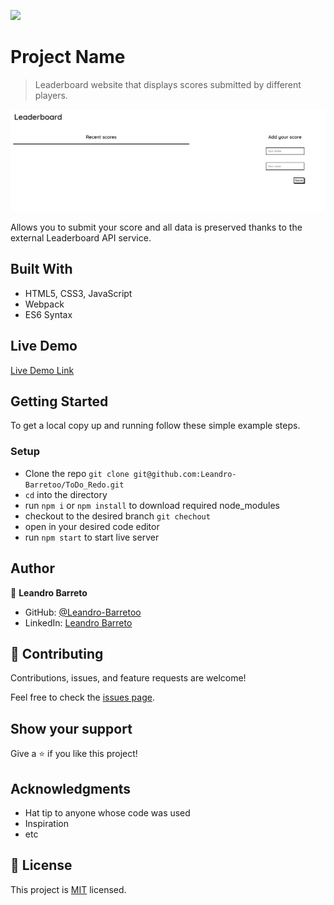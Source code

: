 ![](https://img.shields.io/badge/Microverse-blueviolet)

# Project Name

> Leaderboard website that displays scores submitted by different players.

![screenshot](./leaderboard.png)

Allows you to submit your score and all data is preserved thanks to the external Leaderboard API service.

## Built With

- HTML5, CSS3, JavaScript
- Webpack
- ES6 Syntax

## Live Demo

[Live Demo Link](https://leandro-barretoo.github.io/leaderboard_api/)


## Getting Started

To get a local copy up and running follow these simple example steps.

### Setup

- Clone the repo `git clone git@github.com:Leandro-Barretoo/ToDo_Redo.git`
- `cd` into the directory
- run `npm i` or `npm install` to download required node_modules
- checkout to the desired branch `git chechout`
- open in your desired code editor
- run `npm start` to start live server

## Author

👤 **Leandro Barreto**

- GitHub: [@Leandro-Barretoo](https://github.com/Leandro-Barretoo)
- LinkedIn: [Leandro Barreto](https://www.linkedin.com/in/leandroobarreto/)

## 🤝 Contributing

Contributions, issues, and feature requests are welcome!

Feel free to check the [issues page](../../issues/).

## Show your support

Give a ⭐️ if you like this project!

## Acknowledgments

- Hat tip to anyone whose code was used
- Inspiration
- etc

## 📝 License

This project is [MIT](./MIT.md) licensed.

